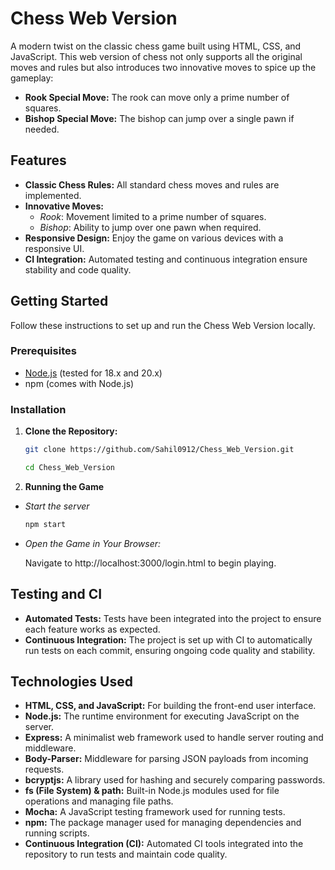 # Chess Web Version

A modern twist on the classic chess game built using HTML, CSS, and JavaScript. This web version of chess not only supports all the original moves and rules but also introduces two innovative moves to spice up the gameplay:

- **Rook Special Move:** The rook can move only a prime number of squares.
- **Bishop Special Move:** The bishop can jump over a single pawn if needed.

## Features

- **Classic Chess Rules:** All standard chess moves and rules are implemented.
- **Innovative Moves:**
  - *Rook*: Movement limited to a prime number of squares.
  - *Bishop*: Ability to jump over one pawn when required.
- **Responsive Design:** Enjoy the game on various devices with a responsive UI.
- **CI Integration:** Automated testing and continuous integration ensure stability and code quality.

## Getting Started

Follow these instructions to set up and run the Chess Web Version locally.

### Prerequisites

- [Node.js](https://nodejs.org/) (tested for 18.x and 20.x)
- npm (comes with Node.js)

### Installation

1. **Clone the Repository:**

    ```bash
    git clone https://github.com/Sahil0912/Chess_Web_Version.git
   
    cd Chess_Web_Version
    ```
2. **Running the Game**
- *Start the server*

    ```bash
    npm start

- *Open the Game in Your Browser:*

    Navigate to http://localhost:3000/login.html to begin playing.

## Testing and CI
- **Automated Tests:** Tests have been integrated into the project to ensure each feature works as expected.
 - **Continuous Integration:** The project is set up with CI to automatically run tests on each commit, ensuring ongoing code quality and stability.

## Technologies Used

- **HTML, CSS, and JavaScript:** For building the front-end user interface.
- **Node.js:** The runtime environment for executing JavaScript on the server.
- **Express:** A minimalist web framework used to handle server routing and middleware.
- **Body-Parser:** Middleware for parsing JSON payloads from incoming requests.
- **bcryptjs:** A library used for hashing and securely comparing passwords.
- **fs (File System) & path:** Built-in Node.js modules used for file operations and managing file paths.
- **Mocha:** A JavaScript testing framework used for running tests.
- **npm:** The package manager used for managing dependencies and running scripts.
- **Continuous Integration (CI):** Automated CI tools integrated into the repository to run tests and maintain code quality.

